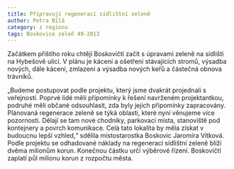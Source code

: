 ```yaml
---
title: Připravují regeneraci sídlištní zeleně
author: Petra Bílá
category: z regionu
tags: Boskovice zeleň 49-2013
---
```


Začátkem příštího roku chtějí Boskovičtí začít s úpravami zeleně na sídlišti na Hybešově ulici. V plánu je kácení a ošetření stávajících stromů, výsadba nových, dále kácení, zmlazení a výsadba nových keřů a částečná obnova trávníků.

„Budeme postupovat podle projektu, který jsme dvakrát projednali s veřejností. Poprvé lidé měli připomínky k řešení navrženém projektantkou, podruhé měli občané odsouhlasit, zda byly jejich připomínky zapracovány. Plánovaná regenerace zeleně se týká oblasti, které nyní věnujeme více pozornosti. Dělají se tam nové chodníky, parkovací místa, stanoviště pod kontejnery a povrch komunikace. Celá tato lokalita by měla získat v budoucnu lepší vzhled,“ sdělila místostarostka Boskovic Jaromíra Vítková. Podle projektu se odhadované náklady na regeneraci sídlištní zeleně blíží dvěma milionům korun. Konečnou částku určí výběrové řízení. Boskovičtí zaplatí půl milionu korun z rozpočtu města.